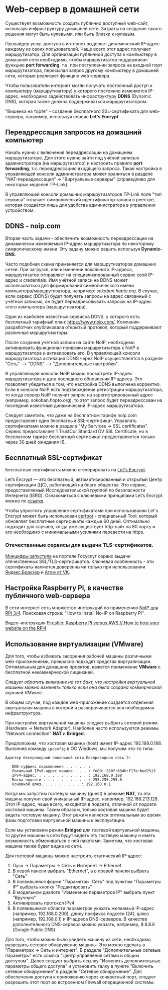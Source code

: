 # Web-сервер в домашней сети

Существует возможность создать публично доступный web-сайт, используя инфраструктуру домашней сети. Затраты на создание такого решения могут быть нулевыми, или быть близки к нулевым.

Провайдер услуг доступа в интернет выделяет динамический IP-адрес каждому из своих пользователей. Чаще всего этот адрес получает маршрутизатор. Для организации публичной доступа к компьютеру в домашней сети необходимо, чтобы маршрутизатор поддерживал функцию **port forwarding**, т.е. при поступлении запроса на входной порт маршрутизатора, пересылал запрос другому компьютеру в домашней сети, которые реализует функцию web-сервера.

Чтобы пользователи интернет могли получать постоянный доступ к компьютеру (маршрутизатору) у которого постоянно изменяется IP-адрес, необходимо задействовать инфраструктуру **DDNS** (Dynamic DNS), которая также должна поддерживаться маршрутизатором.

"Вишенка на торте" - создание бесплатного SSL-сертификата для web-сервера, например, используя сервис **Let's Encrypt**.

## Переадрессация запросов на домашний компьютер

Начать нужно с включения переадрессации на домашнем маршрутизаторе. Для этого нужно зайти под учёной записью администратора (на маршрутизатор) и настроить правило **port forwarding**, т.к. переадрессацию входящего запроса. Такая настройка в управляющей консоли администратора может храниться в разделе "NAT-переадрессация" -> "Виртуальные серверы" (справедливо для некоторых моделей TP-Link).

В управляющей консоли домашних маршрутизаторов TP-Link поле "тип сервиса" означает символический идентификатор записи в реестре, которая создаётся лишь для удобства администратора в управлении устройством.

## DDNS - noip.com

Вторая часть задачи - обеспечить возможность переадрессации на динамически изменяемый IP-адрес маршрутизатора по некоторому символическому имени. Эту задачу можно решить используя **Dynamic-DNS**.

Часто подобная схема применяется для маршрутизаторов домашних сетей. При загрузке, или изменении локального IP-адреса, маршрутизатор отправляет на специализированный сервис свой IP-адрес и credentials. Имя учётной записи на DDNS может использоваться для формирования символического имени компьютера/маршрутизатора, например: _sokoban.hopto.org_. В случае, если сервис (DDNS) будет получать запросы на адрес связанный с учётной записью, он будет переадресовывать запросы на IP-адрес этого компьютера (маршрутизатора).

Один из наиболее известных сервисов DDNS, у которого есть бесплатный тарифный план: https://www.noip.com/. Компания-разработчик опубликовала открытый протокол, который поддерживают различные маршрутизаторы.

После создания учётной записи на сайте NoIP, необходимо активировать функционал привязки маршрутизатора к NoIP в маршрутизаторе и активировать его. В управляющей консоли маршрутизатора активация DDNS через NoIP осуществляется в разделе "Сеть" --> "DDNS" --> "Дополнительные настройки".

В управляющей консоли NoIP можно посмотреть IP-адрес маршрутизатора и дата последнего обновления IP-адреса. Это позволяет убедиться в том, что настройка DDNS выполнена корректно. Если в консоли NoIP есть подтверждение регистрации маршрутизатора, то когда сервер NoIP получит запрос на зарегистрированный адрес (например, sokoban.hopto.org), то этот запрос будет переадрессован на последний известный динамический IP-адрес маршрутизатора.

Следует заметить, что даже на бесплатном тарифе noip.com предоставляет один бесплатный SSL-сертификат. Управлять сертификатами можно в разделе "My Services -> SSL certificates". Сервис предоставляет 1 TrustCor Standard DV SSL Certificate, но в бесплатном тарифе бесплатный сертификат предоставляется только через 30 дней ожидания (!).

## Бесплатный SSL-сертификат

Бесплатные сертификаты можно сгенерировать на [Let's Encrypt](https://letsencrypt.org/ru/getting-started/).

Let’s Encrypt — это бесплатный, автоматизированный и открытый Центр сертификации (ЦС), работающий на благо общества. Это сервис, предоставляемый Исследовательской группой по безопасности Интернета (ISRG). Ознакомиться с ключевыми принципами Let’s Encrypt можно по [ссылке](https://letsencrypt.org/ru/about/).

Чтобы упростить управление сертификатами при использовании Let's Encrypt может быть использован [certbot](https://certbot.eff.org/pages/about) - специальный Tool, который обновляет бесплатные сертификаты каждые 60 дней. Оптимально подходит для случаев, когда уже существует http-сайт на 80 порту и его необходимо с минимальными усилиями перевести на https.

### Отечественные сервисы для выдачи TLS-сертификатов.

[Минцифры запустила](https://www.interfax.ru/digital/862341) на портале Госуслуг сервис выдачи отечественных SSL/TLS-сертификатов. Ключевая особенность - эти сертификаты являются доверенными только при использовании [Яндекс.Браузер](https://browser.yandex.ru/) и [Атом от VK](https://browser.ru/).

## Настройка Raspberry Pi, в качестве публичного web-сервера

В сети интернет есть множество инструкций по применению [NoIP для RPi 3/4](https://raspberrytips.com/install-no-ip-raspberry-pi/). Поисковая строка: "How to Install No-IP on Raspberry Pi".

Видео-инструкция [Fireship: Raspberry Pi versus AWS // How to host your website on the RPi4](https://www.youtube.com/watch?v=QdHvS0D1zAI)

## Использование виртуализации (VMware)

Для того, чтобы избежать засорения рабочей машины различными web-приложениями, прекрасно подходят средства виртуализации. Оптимальным для домашних проектов, кажется применение **VMware** с бесплатной некоммерческой лицензией.

_Следует обратить внимание на тот факт, что настройки виртуальной машины можно изменять только если она была создана коммерческой версией VMware._

В общем случае, под каждое web-приложение создаётся отдельная виртуальная машина в которой и разворачивается вся необходимая инфраструктура.

При настройке виртуальной машины следует выбрать сетевой режим (Hardware -> Network Adapter). Наиболее часто используются режимы "Network connection" **NAT** и **Bridged**.

Предположим, что хостовая машина (host) имеет IP-адрес 192.168.0.188. Выполнив команду `ipconfig` в ОС Windows, мы получим что-то типа:

```
Адаптер беспроводной локальной сети Беспроводная сеть 2:

   DNS-суффикс подключения . . . . . :
   Локальный IPv6-адрес канала . . . : fe80::280f:684b:f17e:bed2%13
   IPv4-адрес. . . . . . . . . . . . : 192.168.0.188
   Маска подсети . . . . . . . . . . : 255.255.255.0
   Основной шлюз. . . . . . . . . : 192.168.0.1
```

Когда мы запустим гостевую машину (guest) в режиме **NAT**, то эта машина получит свой уникальный IP-адрес, например, 192.168.213.128. Этот IP-адрес, чаще всего, находится в подсети, отличной от подсети хостовой машины. Таким образом, только хостовая машина будет видеть гостевую машину. Этот режим является оптимальным во время фазы подготовки виртуальной машины к эксплуатации.

Если мы установим режим **Bridged** для гостевой виртуальной машины, то другие машины в сети будут видеть эту гостевую машину и иметь возможность обмениваться с ней пакетами. Заметим, что хостовая машина также будет видна из сети.

Для гостевой машины можно настроить статический IP-адрес:

1. Пуск -> Параметры -> Сеть и Интернет -> Ethernet
2. В левой панели выбрать "Ethernet", а в правой панели выбрать "Сеть"
3. В появившейся форме "Параметры. Сеть" под пунктом "Параметры IP" выбрать кнопку "Редактировать"
4. В модальном диалоге "Изменение параметров IP" выбрать пункт "Вручную"
5. Активировать протокол IPv4
6. В появившемся области параметров указать желаемый IP-адрес (например, 192.168.0.200), длину префикса подсети (24), шлюз (например, 192.168.0.1) и IP-адреса DNS-серверов. В качестве дополнительного DNS-сервера можно указать, например, 8.8.8.8 (Google Public DNS)

Для того, чтобы можно было увидеть машину из сети, необходимо разрешить сетевое обнаружение машины. Это можно сделать в "Параметрах -> Сеть и интернет". В разделе "Дополнительные сетевые параметры" есть ссылка "Центр управления сетями и общим доступом". Далее следует выбрать ссылку "Изменить дополнительные параметры общего доступа" и установить галку в пункте "Включить сетевое обнаружение" в разделе "Сетевое обнаружение". Для обеспечения доступа к приложению через конкретный порт, следует разрешить этот порт во встроенном Firewall операционной системы.
